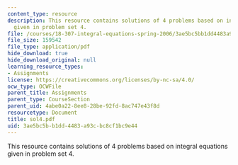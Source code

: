 ```yaml
---
content_type: resource
description: This resource contains solutions of 4 problems based on integral equations
  given in problem set 4.
file: /courses/18-307-integral-equations-spring-2006/3ae5bc5bb1dd4483a93cbc8cf1bc9e44_sol4.pdf
file_size: 159542
file_type: application/pdf
hide_download: true
hide_download_original: null
learning_resource_types:
- Assignments
license: https://creativecommons.org/licenses/by-nc-sa/4.0/
ocw_type: OCWFile
parent_title: Assignments
parent_type: CourseSection
parent_uid: 4abe0a22-8ee8-28be-92fd-8ac747e43f8d
resourcetype: Document
title: sol4.pdf
uid: 3ae5bc5b-b1dd-4483-a93c-bc8cf1bc9e44
---
```

This resource contains solutions of 4 problems based on integral equations given in problem set 4.